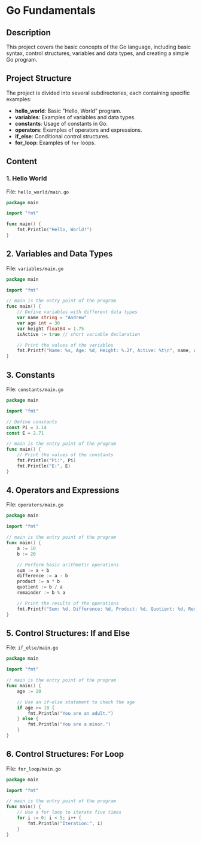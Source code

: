 # Go Fundamentals

## Description

This project covers the basic concepts of the Go language, including basic syntax, control structures, variables and data types, and creating a simple Go program.

## Project Structure

The project is divided into several subdirectories, each containing specific examples:

- **hello_world**: Basic "Hello, World" program.
- **variables**: Examples of variables and data types.
- **constants**: Usage of constants in Go.
- **operators**: Examples of operators and expressions.
- **if_else**: Conditional control structures.
- **for_loop**: Examples of `for` loops.

## Content

### 1. Hello World
File: `hello_world/main.go`

```go
package main

import "fmt"

func main() {
    fmt.Println("Hello, World!")
}
```
## 2. Variables and Data Types
File: `variables/main.go`

```go
package main

import "fmt"

// main is the entry point of the program
func main() {
    // Define variables with different data types
    var name string = "Andrew"
    var age int = 30
    var height float64 = 1.75
    isActive := true // short variable declaration

    // Print the values of the variables
    fmt.Printf("Name: %s, Age: %d, Height: %.2f, Active: %t\n", name, age, height, isActive)
}
```
## 3. Constants
File: `constants/main.go`

```go
package main

import "fmt"

// Define constants
const Pi = 3.14
const E = 2.71

// main is the entry point of the program
func main() {
    // Print the values of the constants
    fmt.Println("Pi:", Pi)
    fmt.Println("E:", E)
}
```

## 4. Operators and Expressions
File: `operators/main.go`

```go
package main

import "fmt"

// main is the entry point of the program
func main() {
    a := 10
    b := 20

    // Perform basic arithmetic operations
    sum := a + b
    difference := a - b
    product := a * b
    quotient := b / a
    remainder := b % a

    // Print the results of the operations
    fmt.Printf("Sum: %d, Difference: %d, Product: %d, Quotient: %d, Remainder: %d\n", sum, difference, product, quotient, remainder)
}
```
## 5. Control Structures: If and Else
File: `if_else/main.go`

```go
package main

import "fmt"

// main is the entry point of the program
func main() {
    age := 20

    // Use an if-else statement to check the age
    if age >= 18 {
        fmt.Println("You are an adult.")
    } else {
        fmt.Println("You are a minor.")
    }
}
```
## 6. Control Structures: For Loop
File: `for_loop/main.go`

```go
package main

import "fmt"

// main is the entry point of the program
func main() {
    // Use a for loop to iterate five times
    for i := 0; i < 5; i++ {
        fmt.Println("Iteration:", i)
    }
}
```

